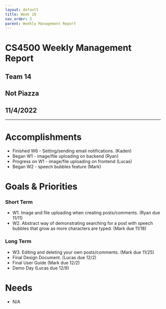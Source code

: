 ```yaml
---
layout: default
title: Week 10
nav_order: 3
parent: Weekly Management Report
---
```

# CS4500 Weekly Management Report 
## Team 14
## Not Piazza
## 11/4/2022
***

# Accomplishments
- Finished W6 - Setting/sending email notifications. (Kaden)
- Began W1 - image/file uploading on backend (Ryan)
- Progress on W1 - image/file uploading on frontend (Lucas)
- Began W2 - speech bubbles feature (Mark)

# Goals & Priorities
### Short Term
- W1. Image and file uploading when creating posts/comments. (Ryan due 11/11)
- W2. Abstract way of demonstrating searching for a post with speech bubbles that grow as more characters are typed. (Mark due 11/18)

### Long Term
- W3. Editing and deleting your own posts/comments. (Mark due 11/25)
- Final Design Document. (Lucas due 12/2)
- Final User Guide (Mark due 12/2) 
- Demo Day (Lucas due 12/9)

# Needs
- N/A